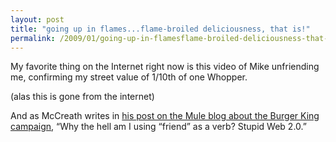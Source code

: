 ```yaml
---
layout: post
title: "going up in flames...flame-broiled deliciousness, that is!"
permalink: /2009/01/going-up-in-flamesflame-broiled-deliciousness-that-is.html
---
```


My favorite thing on the Internet right now is this video of Mike unfriending me, confirming my street value of 1/10th of one Whopper.

(alas this is gone from the internet)

And as McCreath writes in [his post on the Mule blog about the Burger King campaign](http://weblog.muledesign.com/2009/01/oh_burger_king_you_and_your_wa.php), “Why the hell am I using “friend” as a verb? Stupid Web 2.0.”

